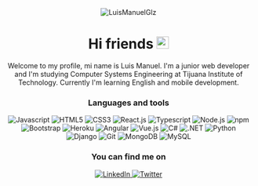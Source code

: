 <div align="center">

  <img align="center" alt="LuisManuelGlz" src="header.gif" />

  # Hi friends <img src="https://emojis.slackmojis.com/emojis/images/1531849430/4246/blob-sunglasses.gif?1531849430" width="25"/>

  Welcome to my profile, mi name is Luis Manuel. I'm a junior web developer and I'm studying Computer Systems Engineering at Tijuana Institute of Technology. Currently I'm learning English and mobile development.

  ### Languages and tools

  <p>
    <img alt="Javascript" src="https://img.shields.io/badge/-Javascript-323330?style=flat-square&logo=javascript&logoColor=F7DF1E" />
    <img alt="HTML5" src="https://img.shields.io/badge/-HTML5-E34F26?style=flat-square&logo=html5&logoColor=white" />
    <img alt="CSS3" src="https://img.shields.io/badge/-CSS3-1572B6?style=flat-square&logo=css3&logoColor=white" />
    <img alt="React.js" src="https://img.shields.io/badge/-React.js-20232A?style=flat-square&logo=react&logoColor=61DAFB" />
    <img alt="Typescript" src="https://img.shields.io/badge/-Typescript-007ACC?style=flat-square&logo=typescript&logoColor=white" />
    <img alt="Node.js" src="https://img.shields.io/badge/-Node.js-43853D?style=flat-square&logo=node.js&logoColor=white" />
    <img alt="npm" src="https://img.shields.io/badge/-npm-cc0000?style=flat-square&logo=npm&logoColor=white" />
    <img alt="Bootstrap" src="https://img.shields.io/badge/-Bootstrap-563D7C?style=flat-square&logo=bootstrap&logoColor=white" />
    <img alt="Heroku" src="https://img.shields.io/badge/-Heroku-430098?style=flat-square&logo=heroku&logoColor=white" />
    <img alt="Angular" src="https://img.shields.io/badge/-Angular-DD0031?style=flat-square&logo=angular&logoColor=white" />
    <img alt="Vue.js" src="https://img.shields.io/badge/-Vue.js-35495E?style=flat-square&logo=vue.js&logoColor=4FC08D" />
    <img alt="C#" src="https://img.shields.io/badge/-C%23-239120?style=flat-square&logo=c-sharp&logoColor=white" />
    <img alt=".NET" src="https://img.shields.io/badge/-.NET-5C2D91?style=flat-square&logo=.net&logoColor=white" />
    <img alt="Python" src="https://img.shields.io/badge/-Python-14354C?style=flat-square&logo=python&logoColor=white" />
    <img alt="Django" src="https://img.shields.io/badge/-Django-092E20?style=flat-square&logo=django&logoColor=white" />
    <img alt="Git" src="https://img.shields.io/badge/-Git-F05032?style=flat-square&logo=git&logoColor=white" />
    <img alt="MongoDB" src="https://img.shields.io/badge/-MongoDB-4EA94B?style=flat-square&logo=mongodb&logoColor=white" />
    <img alt="MySQL" src="https://img.shields.io/badge/-MySQL-00618A?style=flat-square&logo=mysql&logoColor=white" />
  </p>

  ### You can find me on

  <a href="https://www.linkedin.com/in/luismanuelglz" target="_blank">
    <img alt="LinkedIn" src="https://img.shields.io/badge/linkedin-%230077B5.svg?&style=for-the-badge&logo=linkedin&logoColor=white" />
  </a>
  <a href="https://twitter.com/LuisManuelGlz_" target="_blank">
    <img alt="Twitter" src="https://img.shields.io/badge/twitter-%231DA1F2.svg?&style=for-the-badge&logo=twitter&logoColor=white" />
  </a>

</div>
